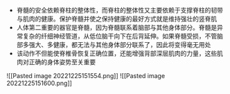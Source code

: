 - 脊髓的安全依赖脊柱的整体性，而脊柱的整体性又主要依赖于支撑脊柱的韧带与肌肉的健康。保护脊髓并使之保持健康的最好方式就是维持强壮的竖脊肌
- 人体第二重要的器官是脊髓，因为脊髓联系着脑部与其他身体部分。脊髓是异常复杂的纤细神经管道，从低位脑干向下在后背延伸。如果脊髓受损，不管脑部多强大、多健康，都无法与其他身体部分联系了，因此将变得毫无用处
- 该动作不但能使脊椎骨恢复正确位置，还能增强背部深层肌肉的力量，这些肌肉对正确的身体姿势至关重要

![[Pasted image 20221225151554.png]]
![[Pasted image 20221225151600.png]]